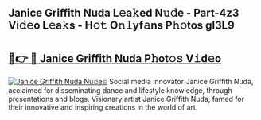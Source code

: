## Janice Griffith Nuda L𝚎a𝚔ed N𝚞𝚍e - Part-4z3 Vi𝚍𝚎o L𝚎a𝚔s - H𝚘𝚝 O𝚗𝚕yf𝚊ns P𝚑𝚘tos gI3L9

# <h2><a href="http://kfb6d07.oniu.top/?m=Janice+Griffith+Nuda">🔗👉 🔴 Janice Griffith Nuda P𝚑ot𝚘𝚜 V𝚒d𝚎o</a></h2>

[![Janice Griffith Nuda Nu𝚍e𝚜](https://i.imgur.com/0qMVB7G.gif)](http://kfb6d07.oniu.top/?m=Janice+Griffith+Nuda)
Social media innovator Janice Griffith Nuda, acclaimed for disseminating dance and lifestyle knowledge, through presentations and blogs. Visionary artist Janice Griffith Nuda, famed for their innovative and inspiring creations in the world of art.  
